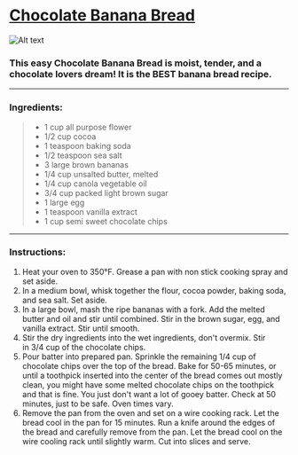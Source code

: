 # [Chocolate Banana Bread](https://www.twopeasandtheirpod.com/chocolate-banana-bread/)

![Alt text](https://www.twopeasandtheirpod.com/wp-content/uploads/2017/02/Chocolate-Banana-Bread-16.jpg)

### This easy Chocolate Banana Bread is moist, tender, and a chocolate lovers dream! It is the BEST banana bread recipe.

---

### Ingredients:

>- 1 cup all purpose flower 
>- 1/2 cup cocoa 
>- 1 teaspoon baking soda 
>- 1/2 teaspoon sea salt 
>- 3 large brown bananas 
>- 1/4 cup unsalted butter, melted 
>- 1/4 cup canola vegetable oil
>- 3/4 cup packed light brown sugar 
>- 1 large egg
>- 1 teaspoon vanilla extract 
>- 1 cup semi sweet chocolate chips 

---

### Instructions:

1. Heat your oven to 350°F. Grease a pan with non stick cooking spray and set aside.
2. In a medium bowl, whisk together the flour, cocoa powder, baking soda, and sea salt. Set aside.
3. In a large bowl, mash the ripe bananas with a fork. Add the melted butter and oil and stir until combined. Stir in the brown sugar, egg, and vanilla extract. Stir until smooth.
4. Stir the dry ingredients into the wet ingredients, don't overmix. Stir in 3/4 cup of the chocolate chips.
5. Pour batter into prepared pan. Sprinkle the remaining 1/4 cup of chocolate chips over the top of the bread. Bake for 50-65 minutes, or until a toothpick inserted into the center of the bread comes out mostly clean, you might have some melted chocolate chips on the toothpick and that is fine. You just don't want a lot of gooey batter. Check at 50 minutes, just to be safe. Oven times vary.
6. Remove the pan from the oven and set on a wire cooking rack. Let the bread cool in the pan for 15 minutes. Run a knife around the edges of the bread and carefully remove from the pan. Let the bread cool on the wire cooling rack until slightly warm. Cut into slices and serve.

